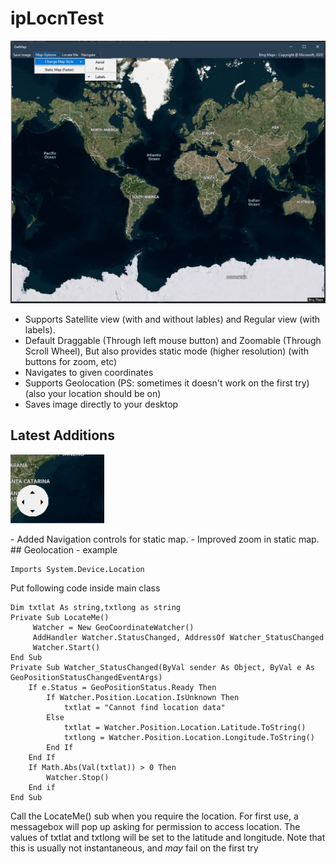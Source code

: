 # ipLocnTest

<p align="center">
  <img src="ipLocnTest/qs.png" width="800">
</p>

- Supports Satellite view (with and without lables) and Regular view (with labels).
- Default Draggable (Through left mouse button) and Zoomable (Through Scroll Wheel), But also provides static mode (higher resolution) (with buttons for zoom, etc)
- Navigates to given coordinates
- Supports Geolocation (PS: sometimes it doesn't work on the first try)(also your location should be on)
- Saves image directly to your desktop

## Latest Additions
<p align = "left">
  <img src="ipLocnTest/nav.png" width="150">
</p>
- Added Navigation controls for static map.
 - Improved zoom in static map.
## Geolocation - example

    Imports System.Device.Location

Put following code inside main class

    Dim txtlat As string,txtlong as string
    Private Sub LocateMe()
         Watcher = New GeoCoordinateWatcher()
         AddHandler Watcher.StatusChanged, AddressOf Watcher_StatusChanged
         Watcher.Start()
    End Sub
    Private Sub Watcher_StatusChanged(ByVal sender As Object, ByVal e As GeoPositionStatusChangedEventArgs)
        If e.Status = GeoPositionStatus.Ready Then
            If Watcher.Position.Location.IsUnknown Then
                txtlat = "Cannot find location data"
            Else
                txtlat = Watcher.Position.Location.Latitude.ToString()
                txtlong = Watcher.Position.Location.Longitude.ToString()
            End If
        End If       
        If Math.Abs(Val(txtlat)) > 0 Then
            Watcher.Stop()
        End if
    End Sub        

Call the LocateMe() sub when you require the location. For first use, a messagebox will pop up asking for permission to access location.
The values of txtlat and txtlong will be set to the latitude and longitude.
 Note that this is usually not instantaneous, and *may* fail on the first try
